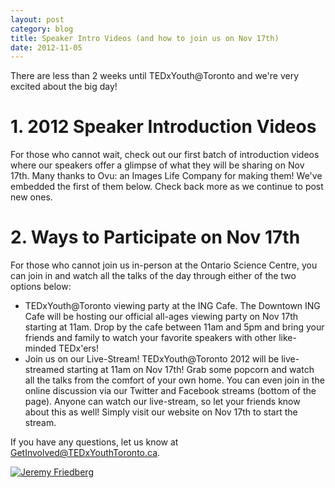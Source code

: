 ```yaml
---
layout: post
category: blog
title: Speaker Intro Videos (and how to join us on Nov 17th)
date: 2012-11-05
---
```


There are less than 2 weeks until TEDxYouth@Toronto and we're very excited about the big day!

# 1. 2012 Speaker Introduction Videos

For those who cannot wait, check out our first batch of introduction videos where our speakers offer a glimpse of what they will be sharing on Nov 17th.  Many thanks to Ovu: an Images Life Company for making them!  We've embedded the first of them below.  Check back more as we continue to post new ones.

# 2. Ways to Participate on Nov 17th

For those who cannot join us in-person at the Ontario Science Centre, you can join in and watch all the talks of the day through either of the two options below:

* TEDxYouth@Toronto viewing party at the ING Cafe.  The Downtown ING Cafe will be hosting our official all-ages viewing party on Nov 17th starting at 11am.  Drop by the cafe between 11am and 5pm and bring your friends and family to watch your favorite speakers with other like-minded TEDx'ers!
* Join us on our Live-Stream! TEDxYouth@Toronto 2012 will be live-streamed starting at 11am on Nov 17th!  Grab some popcorn and watch all the talks from the comfort of your own home.  You can even join in the online discussion via our Twitter and Facebook streams (bottom of the page).  Anyone can watch our live-stream, so let your friends know about this as well!  Simply visit our website on Nov 17th to start the stream.

If you have any questions, let us know at GetInvolved@TEDxYouthToronto.ca.

[![Jeremy Friedberg](http://img.youtube.com/vi/https://youtu.be/Tf9TH2lmQFA/0.jpg)](http://www.youtube.com/watch?v=https://youtu.be/Tf9TH2lmQFA)
